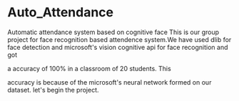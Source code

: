 # Auto_Attendance
Automatic attendance system based on cognitive face
This is our group project for face recognition based attendence system.We have used dlib for face detection and microsoft's vision cognitive api for face recognition and got 

a accuracy of 100% in a classroom of 20 students. This 

accuracy is because of the microsoft's neural network formed on our dataset.
let's begin the project.
